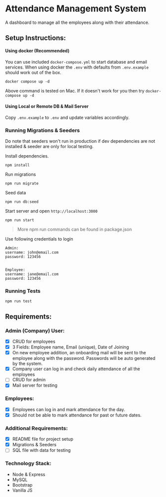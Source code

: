 # Attendance Management System

A dashboard to manage all the employees along with their attendance.

## Setup Instructions:

#### Using docker (Recommended)

You can use included `docker-compose.yml` to start database and email services. When using docker the `.env` with defaults from `.env.example` should work out of the box.

```
docker compose up -d
```

Above command is tested on Mac. If it doesn't work for you then try `docker-compose up -d`

#### Using Local or Remote DB & Mail Server

Copy `.env.example` to `.env` and update variables accordingly.

### Running Migrations & Seeders

Do note that seeders won't run in production if dev dependencies are not installed & seeder are only for local testing.

Install dependencies.

```shell
npm install
```

Run migrations

```shell
npm run migrate
```

Seed data

```shell
npm run db:seed
```

Start server and open `http://localhost:3000`

```shell
npm run start
```

> More npm run commands can be found in package.json

Use following credentials to login

```
Admin:
username: john@email.com
password: 123456


Employee:
username: jane@email.com
password: 123456
```

### Running Tests

```shell
npm run test
```

## Requirements:

### Admin (Company) User:

- [x] CRUD for employees
- [x] 3 Fields: Employee name, Email (unique), Date of Joining
- [x] On new employee addition, an onboarding mail will be sent to the employee along with the password. Passwords will be auto generated by the system.
- [x] Company user can log in and check daily attendance of all the employees
- [ ] CRUD for admin
- [x] Mail server for testing

### Employees:

- [x] Employees can log in and mark attendance for the day.
- [x] Should not be able to mark attendance for past or future dates.

### Additional Requirements:

- [x] README file for project setup
- [x] Migrations & Seeders
- [ ] SQL file with data for testing

### Technology Stack:

- Node & Express
- MySQL
- Bootstrap
- Vanilla JS

